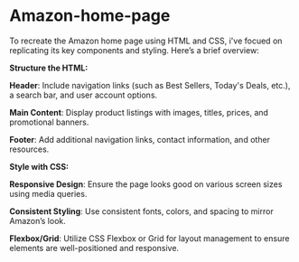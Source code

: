 # Amazon-home-page
To recreate the Amazon home page using HTML and CSS, i've focued on replicating its key components and styling. Here’s a brief overview:

**Structure the HTML:**

**Header**: Include navigation links (such as Best Sellers, Today's Deals, etc.), a search bar, and user account options.

**Main Content**: Display product listings with images, titles, prices, and promotional banners.

**Footer**: Add additional navigation links, contact information, and other resources.


**Style with CSS:**

**Responsive Design**: Ensure the page looks good on various screen sizes using media queries.

**Consistent Styling**: Use consistent fonts, colors, and spacing to mirror Amazon’s look.

**Flexbox/Grid**: Utilize CSS Flexbox or Grid for layout management to ensure elements are well-positioned and responsive.
